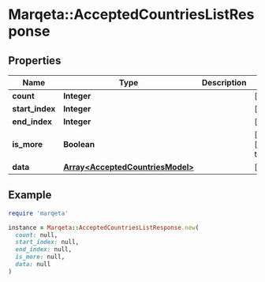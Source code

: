 # Marqeta::AcceptedCountriesListResponse

## Properties

| Name | Type | Description | Notes |
| ---- | ---- | ----------- | ----- |
| **count** | **Integer** |  | [optional] |
| **start_index** | **Integer** |  | [optional] |
| **end_index** | **Integer** |  | [optional] |
| **is_more** | **Boolean** |  | [optional][default to false] |
| **data** | [**Array&lt;AcceptedCountriesModel&gt;**](AcceptedCountriesModel.md) |  | [optional] |

## Example

```ruby
require 'marqeta'

instance = Marqeta::AcceptedCountriesListResponse.new(
  count: null,
  start_index: null,
  end_index: null,
  is_more: null,
  data: null
)
```

